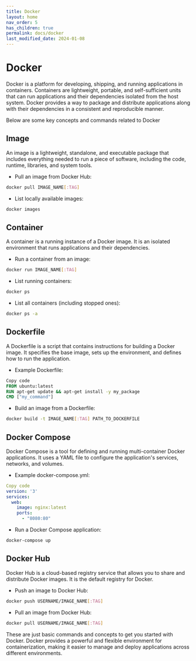 ```yaml
---
title: Docker
layout: home
nav_order: 5
has_children: true
permalink: docs/docker
last_modified_date: 2024-01-08
---
```


# Docker

Docker is a platform for developing, shipping, and running applications in containers. Containers are lightweight, portable, and self-sufficient units that can run applications and their dependencies isolated from the host system. Docker provides a way to package and distribute applications along with their dependencies in a consistent and reproducible manner.

Below are some key concepts and commands related to Docker

## Image

An image is a lightweight, standalone, and executable package that includes everything needed to run a piece of software, including the code, runtime, libraries, and system tools.

- Pull an image from Docker Hub:

```bash
docker pull IMAGE_NAME[:TAG]
```

- List locally available images:

```bash
docker images
```

## Container

A container is a running instance of a Docker image. It is an isolated environment that runs applications and their dependencies.

- Run a container from an image:

```bash
docker run IMAGE_NAME[:TAG]
```

- List running containers:

```bash
docker ps
```

- List all containers (including stopped ones):

```bash
docker ps -a
```

## Dockerfile

A Dockerfile is a script that contains instructions for building a Docker image. It specifies the base image, sets up the environment, and defines how to run the application.

- Example Dockerfile:

```Dockerfile
Copy code
FROM ubuntu:latest
RUN apt-get update && apt-get install -y my_package
CMD ["my_command"]
```

- Build an image from a Dockerfile:

```bash
docker build -t IMAGE_NAME[:TAG] PATH_TO_DOCKERFILE
```
## Docker Compose

Docker Compose is a tool for defining and running multi-container Docker applications. It uses a YAML file to configure the application's services, networks, and volumes.

- Example docker-compose.yml:

```yaml
Copy code
version: '3'
services:
  web:
    image: nginx:latest
    ports:
      - "8080:80"
```

- Run a Docker Compose application:

```bash
docker-compose up
```

## Docker Hub

Docker Hub is a cloud-based registry service that allows you to share and distribute Docker images. It is the default registry for Docker.

- Push an image to Docker Hub:

```bash
docker push USERNAME/IMAGE_NAME[:TAG]
```

- Pull an image from Docker Hub:

```bash
docker pull USERNAME/IMAGE_NAME[:TAG]
```

These are just basic commands and concepts to get you started with Docker. Docker provides a powerful and flexible environment for containerization, making it easier to manage and deploy applications across different environments.